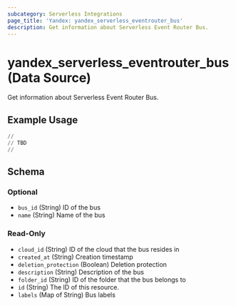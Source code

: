 ```yaml
---
subcategory: Serverless Integrations
page_title: 'Yandex: yandex_serverless_eventrouter_bus'
description: Get information about Serverless Event Router Bus.
---
```


# yandex_serverless_eventrouter_bus (Data Source)

Get information about Serverless Event Router Bus.



## Example Usage

```terraform
//
// TBD
//
```


<!-- schema generated by tfplugindocs -->
## Schema

### Optional

- `bus_id` (String) ID of the bus
- `name` (String) Name of the bus

### Read-Only

- `cloud_id` (String) ID of the cloud that the bus resides in
- `created_at` (String) Creation timestamp
- `deletion_protection` (Boolean) Deletion protection
- `description` (String) Description of the bus
- `folder_id` (String) ID of the folder that the bus belongs to
- `id` (String) The ID of this resource.
- `labels` (Map of String) Bus labels
